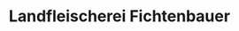 ---
title: "Landfleischerei Fichtenbauer"
url: /gemeinde-amaliendorf-aalfang/landfleischerei-fichtenbauer/
shop: Metzgerei
---
